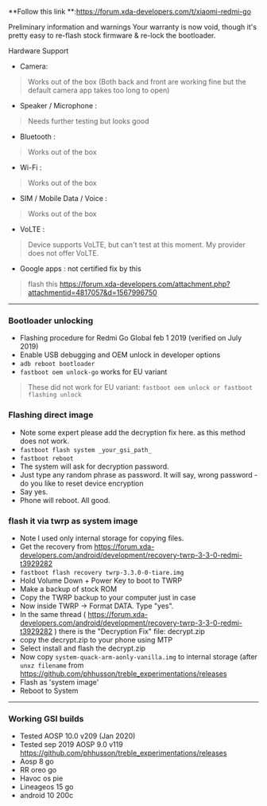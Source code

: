 **Follow this link **:https://forum.xda-developers.com/t/xiaomi-redmi-go

Preliminary information and warnings
Your warranty is now void, though it's pretty easy to re-flash stock firmware & re-lock the bootloader.

Hardware Support
* Camera: 
> Works out of the box (Both back and front are working fine but the default camera app takes too long to open)
* Speaker / Microphone : 
> Needs further testing but looks good
* Bluetooth : 
> Works out of the box
* Wi-Fi : 
> Works out of the box
* SIM / Mobile Data / Voice : 
> Works out of the box
* VoLTE : 
> Device supports VoLTE, but can't test at this moment. My provider does not offer VoLTE.
* Google apps : not certified fix by this 
> flash this https://forum.xda-developers.com/attachment.php?attachmentid=4817057&d=1567996750
***

### Bootloader unlocking 

* Flashing procedure for Redmi Go Global feb 1 2019 (verified on July 2019)
* Enable USB debugging and OEM unlock in developer options
* `adb reboot bootloader`
* `fastboot oem unlock-go` works for EU variant
>  These did not work for EU variant: `fastboot oem unlock or fastboot flashing unlock` 

### Flashing direct image

*  Note some expert please add the decryption fix here. as this method does not work.
* `fastboot flash system _your_gsi_path_`
* `fastboot reboot `
* The system will ask for decryption password.
* Just type any random phrase as password. It will say, wrong password - do you like to reset device encryption
* Say yes.
* Phone will reboot. All good.

### flash it via twrp as system image

* Note I used only internal storage for copying files.
* Get the recovery from https://forum.xda-developers.com/android/development/recovery-twrp-3-3-0-redmi-t3929282
* `fastboot flash recovery twrp-3.3.0-0-tiare.img`
* Hold Volume Down + Power Key to boot to TWRP
* Make a backup of stock ROM
* Copy the TWRP backup to your computer just in case
* Now inside TWRP -> Format DATA. Type "yes".
* In the same thread ( https://forum.xda-developers.com/android/development/recovery-twrp-3-3-0-redmi-t3929282 ) there is the "Decryption Fix" file: decrypt.zip
* copy the decrypt.zip to your phone using MTP
* Select install and flash the decrypt.zip
* Now copy `system-quack-arm-aonly-vanilla.img` to internal storage (after` unxz filename` from  https://github.com/phhusson/treble_experimentations/releases
* Flash as 'system image'
* Reboot to System


***


### Working GSI builds 

* Tested AOSP 10.0 v209 (Jan 2020) 
* Tested sep 2019 AOSP 9.0 v119 https://github.com/phhusson/treble_experimentations/releases   
* Aosp 8 go
* RR oreo go 
* Havoc os pie
* Lineageos 15 go 
* android 10 200c



